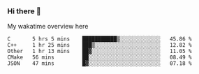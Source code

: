 ### Hi there 👋

<!--
**Jassy930/Jassy930** is a ✨ _special_ ✨ repository because its `README.md` (this file) appears on your GitHub profile.

Here are some ideas to get you started:

- 🔭 I’m currently working on ...
- 🌱 I’m currently learning ...
- 👯 I’m looking to collaborate on ...
- 🤔 I’m looking for help with ...
- 💬 Ask me about ...
- 📫 How to reach me: ...
- 😄 Pronouns: ...
- ⚡ Fun fact: ...
-->

My wakatime overview here
<!--START_SECTION:waka-->
```text
C       5 hrs 5 mins    ███████████▒░░░░░░░░░░░░░   45.86 % 
C++     1 hr 25 mins    ███▒░░░░░░░░░░░░░░░░░░░░░   12.82 % 
Other   1 hr 13 mins    ██▓░░░░░░░░░░░░░░░░░░░░░░   11.05 % 
CMake   56 mins         ██░░░░░░░░░░░░░░░░░░░░░░░   08.49 % 
JSON    47 mins         █▓░░░░░░░░░░░░░░░░░░░░░░░   07.18 % 
```
<!--END_SECTION:waka-->
